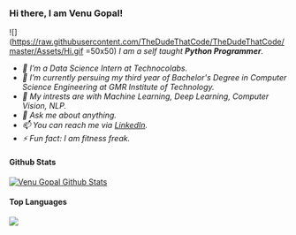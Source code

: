 ### Hi there, I am Venu Gopal! 
![](https://raw.githubusercontent.com/TheDudeThatCode/TheDudeThatCode/master/Assets/Hi.gif =50x50)
<i>
I am a self taught <b>Python Programmer</b>.
<br>
<ul>
  <li>🔭 I’m a Data Science Intern at Technocolabs.</li>
  <li>💼 I’m currently persuing my third year of Bachelor's Degree in Computer Science Engineering at GMR Institute of Technology.</li>
  <li>🤔 My intrests are with Machine Learning, Deep Learning, Computer Vision, NLP.</li>
  <li>💬 Ask me about anything.</li>
  <li>📫 You can reach me via <a href="https://linkedin.com/in/venugopalkadamba">LinkedIn</a>.</li>
  <li>⚡ Fun fact: I am fitness freak.</li>
</ul>
</i>

#### Github Stats
<a href="https://https://github.com/venugopalkadamba">
  <img align="center" alt="Venu Gopal Github Stats" src="https://github-readme-stats.vercel.app/api?username=venugopalkadamba&show_icons=true&theme=dark">
</a>

#### Top Languages
<a href="https://https://github.com/venugopalkadamba">
  <img align="center" src="https://github-readme-stats.vercel.app/api/top-langs/?username=venugopalkadamba&theme=dark&layout=compact">
</a>
